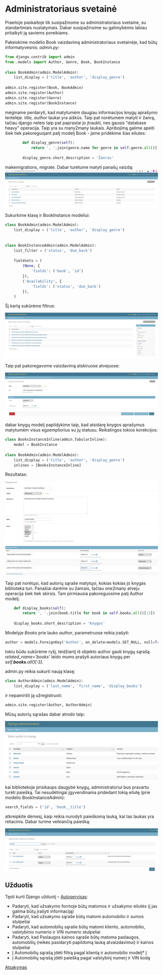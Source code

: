 # Administratoriaus svetainė

Praeitoje paskaitoje tik susipažinome su administratoriaus svetaine, su standartiniais nustatymais. Dabar susipažinsime su galimybėmis labiau pritaikyti ją saviems poreikiams. 

Pakeiskime modelio Book vaizdavimą administratoriaus svetainėje, kad būtų informatyvesnis:
*admin.py:*

```python
from django.contrib import admin
from .models import Author, Genre, Book, BookInstance

class BookAdmin(admin.ModelAdmin):
    list_display = ('title', 'author', 'display_genre')

admin.site.register(Book, BookAdmin) 
admin.site.register(Author)
admin.site.register(Genre)
admin.site.register(BookInstance)
```

mėginame perdaryti, kad matytumėm daugiau informacijos knygų aprašymo lentelėje. *title, author* laukai yra aiškūs. Taip pat norėtumėm matyti ir žanrą, tačiau django neleis taip pat paprastai jo įtraukti, nes gausis "database heavy" operacija. Taip yra su many2many laukais. Apribojimą galime apeiti šiek tiek pakoreguojant patį modelį Book - jame pridėkime šias eilutes:

```python
        def display_genre(self):
            return ', '.join(genre.name for genre in self.genre.all()[:3])

        display_genre.short_description = 'Žanras'
```

makemigrations, migrate. Dabar turėtume matyti panašų vaizdą:
![](book_list.png)

Sukurkime klasę ir BookInstance modeliui:

```python
class BookAdmin(admin.ModelAdmin):
    list_display = ('title', 'author', 'display_genre')


class BookInstanceAdmin(admin.ModelAdmin):
    list_filter = ('status', 'due_back')

    fieldsets = (
        (None, {
            'fields': ('book', 'id')
        }),
        ('Availability', {
            'fields': ('status', 'due_back')
        }),
    )
```

Šį kartą sukūrėme filtrus:

![](admin_filters.png)

Taip pat pakoregavome vaizdavimą atskiruose atvejuose:

![](bookinstanceadmin.png)

dabar knygų modelį papildykime taip, kad atsidarę knygos aprašymus matytumėm visus egzempliorius su jų statusu. Reikalingos tokios korekcijos:

```python
class BooksInstanceInline(admin.TabularInline):
    model = BookInstance

class BookAdmin(admin.ModelAdmin):
    list_display = ('title', 'author', 'display_genre')
    inlines = [BooksInstanceInline]
```

Rezultatas:

![](inline_instances.png)

Taip pat norėtųsi, kad autorių sąraše matytųsi, kokias kokias jo knygas biblioteka turi. Panašiai darėme su žanrais, tačiau one2many atveju operacija šiek tiek skirsis. Tam pirmiausia pakoreguosime patį Author modelį:

```python
    def display_books(self):
        return ', '.join(book.title for book in self.books.all()[:3])

    display_books.short_description = 'Knygos'
```

Modelyje *Books* prie lauko *author*, parametruose reikia įrašyti:

```python
author = models.ForeignKey('Author', on_delete=models.SET_NULL, null=True, related_name='books')
```

tokiu būdu sukūrėme ryšį, leidžiantį iš objekto author gauti knygų sąrašą. *related_name='books'* leido mums prašyti autoriaus knygų per *self.**books**.all()[:3]*.

admin.py reikia sukurti naują klasę:

```python
class AuthorAdmin(admin.ModelAdmin):
    list_display = ('last_name', 'first_name', 'display_books')
```

ir nepamiršti ją užregistruoti:

```python
admin.site.register(Author, AuthorAdmin)
```

Mūsų autorių sąrašas dabar atrodo taip:

![](autoriai_admin.png)

kai bibliotekoje prisikaups daugybė knygų, administratoriui bus pravartu turėti paiešką. Tai nesudėtingai įgyvendinama pridedant tokią eilutę (prie modelio BookInstanceAdmin):

```python
search_fields = ('id', 'book__title')
```

atkreipkite dėmesį, kaip reikia nurodyti paieškomą lauką, kai tas laukas yra reliacinis. Dabar turime veikiančią paiešką:

![](paieska_admin.png)

 ## Užduotis
Tęsti kurti Django užduotį – [Autoservisas](https://github.com/robotautas/kursas/wiki/Django-u%C5%BEduotis:-Autoservisas):
* Padaryti, kad užsakymo formoje būtų matomos ir užsakymo eilutės (į jas galima būtų įrašyti informaciją)
* Padaryti, kad užsakymo sąraše būtų matomi automobilio ir sumos stulpeliai
* Padaryti, kad automobilių sąraše būtų matomi kliento, automobilio, valstybinio numerio ir VIN numerio stulpeliai
* Padaryti, kad Paslaugos kainos sąraše būtų matoma paslaugos, automobilių (reikės pasidaryti papildomą lauką atvaizdavimui) ir kainos stulpeliai
* Į Automobilių sąrašą įdėti filtrą pagal klientą ir automobilio modelį* Į
* Į Automobilių sąrašą įdėti paiešką pagal valstybinį numerį ir VIN kodą


[Atsakymas](https://github.com/DonatasNoreika/autoservisas)

